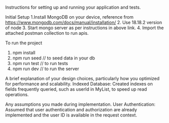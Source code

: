Instructions for setting up and running your application and tests.

Initial Setup
1.Install MongoDB on your device, reference from https://www.mongodb.com/docs/manual/installation/
2. Use 18.18.2 version of node
3. Start mongo server as per instructions in above link.
4. Import the attached postman collection to run apis.

To run the project
1. npm install
2. npm run seed // to seed data in your db
3. npm run test // to run tests
4. npm run dev // to run the server

A brief explanation of your design choices, particularly how you optimized for performance and scalability.
Indexed Database: Created indexes on fields frequently queried, such as userId in MyList, to speed up read operations.

Any assumptions you made during implementation.
User Authentication: Assumed that user authentication and authorization are already implemented and the user ID is available in the request context.
